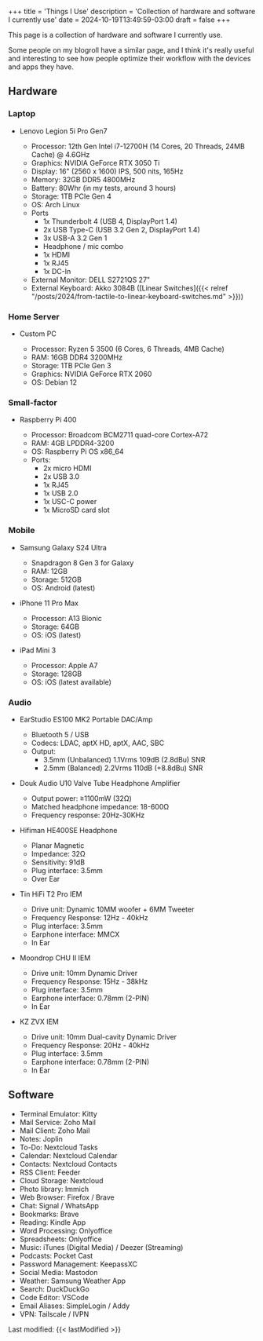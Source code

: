 +++
title = 'Things I Use'
description = 'Collection of hardware and software I currently use'
date = 2024-10-19T13:49:59-03:00
draft = false
+++

This page is a collection of hardware and software I currently use.

Some people on my blogroll have a similar page, and I think it's really useful and interesting to see how people optimize their workflow with the devices and apps they have.

## Hardware

### Laptop

- Lenovo Legion 5i Pro Gen7

    - Processor: 12th Gen Intel i7-12700H (14 Cores, 20 Threads, 24MB Cache) @ 4.6GHz
    - Graphics: NVIDIA GeForce RTX 3050 Ti
    - Display: 16" (2560 x 1600) IPS, 500 nits, 165Hz
    - Memory: 32GB DDR5 4800MHz
    - Battery: 80Whr (in my tests, around 3 hours)
    - Storage: 1TB PCIe Gen 4
    - OS: Arch Linux
    - Ports
        - 1x Thunderbolt 4 (USB 4, DisplayPort 1.4)
        - 2x USB Type-C (USB 3.2 Gen 2, DisplayPort 1.4)
        - 3x USB-A 3.2 Gen 1
        - Headphone / mic combo
        - 1x HDMI
        - 1x RJ45
        - 1x DC-In
    - External Monitor: DELL S2721QS 27"
    - External Keyboard: Akko 3084B ([Linear Switches]({{< relref "/posts/2024/from-tactile-to-linear-keyboard-switches.md" >}}))

### Home Server

- Custom PC

    - Processor: Ryzen 5 3500 (6 Cores, 6 Threads, 4MB Cache)
    - RAM: 16GB DDR4 3200MHz
    - Storage: 1TB PCIe Gen 3
    - Graphics: NVIDIA GeForce RTX 2060
    - OS: Debian 12

### Small-factor

- Raspberry Pi 400

    - Processor: Broadcom BCM2711 quad-core Cortex-A72
    - RAM: 4GB LPDDR4-3200
    - OS: Raspberry Pi OS x86_64
    - Ports:
        - 2x micro HDMI
        - 2x USB 3.0
        - 1x RJ45
        - 1x USB 2.0
        - 1x USC-C power
        - 1x MicroSD card slot

### Mobile

- Samsung Galaxy S24 Ultra
    - Snapdragon 8 Gen 3 for Galaxy
    - RAM: 12GB
    - Storage: 512GB
    - OS: Android (latest)

- iPhone 11 Pro Max
    - Processor: A13 Bionic
    - Storage: 64GB
    - OS: iOS (latest)

- iPad Mini 3
    - Processor: Apple A7
    - Storage: 128GB
    - OS: iOS (latest available)

### Audio

- EarStudio ES100 MK2 Portable DAC/Amp
    - Bluetooth 5 / USB
    - Codecs: LDAC, aptX HD, aptX, AAC, SBC
    - Output:
        - 3.5mm (Unbalanced) 1.1Vrms 109dB (2.8dBu) SNR
        - 2.5mm (Balanced) 2.2Vrms 110dB (+8.8dBu) SNR

- Douk Audio U10 Valve Tube Headphone Amplifier
    - Output power: ≥1100mW (32Ω)
    - Matched headphone impedance: 18-600Ω
    - Frequency response: 20Hz-30KHz

- Hifiman HE400SE Headphone
    - Planar Magnetic
    - Impedance: 32Ω
    - Sensitivity: 91dB
    - Plug interface: 3.5mm
    - Over Ear

- Tin HiFi T2 Pro IEM
    - Drive unit: Dynamic 10MM woofer + 6MM Tweeter
    - Frequency Response: 12Hz - 40kHz
    - Plug interface: 3.5mm
    - Earphone interface: MMCX
    - In Ear

- Moondrop CHU II IEM
    - Drive unit: 10mm Dynamic Driver
    - Frequency Response: 15Hz - 38kHz
    - Plug interface: 3.5mm
    - Earphone interface: 0.78mm (2-PIN)
    - In Ear

- KZ ZVX IEM
    - Drive unit: 10mm Dual-cavity Dynamic Driver
    - Frequency Response: 20Hz - 40kHz
    - Plug interface: 3.5mm
    - Earphone interface: 0.78mm (2-PIN)
    - In Ear 

## Software

- Terminal Emulator: Kitty
- Mail Service: Zoho Mail
- Mail Client: Zoho Mail
- Notes: Joplin
- To-Do: Nextcloud Tasks
- Calendar: Nextcloud Calendar
- Contacts: Nextcloud Contacts
- RSS Client: Feeder
- Cloud Storage: Nextcloud
- Photo library: Immich
- Web Browser: Firefox / Brave
- Chat: Signal / WhatsApp
- Bookmarks: Brave
- Reading: Kindle App
- Word Processing: Onlyoffice
- Spreadsheets: Onlyoffice
- Music: iTunes (Digital Media) / Deezer (Streaming)
- Podcasts: Pocket Cast
- Password Management: KeepassXC
- Social Media: Mastodon
- Weather: Samsung Weather App
- Search: DuckDuckGo
- Code Editor: VSCode
- Email Aliases: SimpleLogin / Addy
- VPN: Tailscale / IVPN

Last modified: {{< lastModified >}}